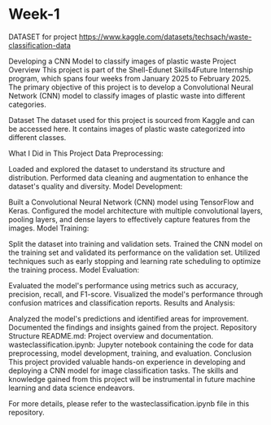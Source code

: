 # Week-1 
DATASET for project https://www.kaggle.com/datasets/techsach/waste-classification-data


Developing a CNN Model to classify images of plastic waste
Project Overview
This project is part of the Shell-Edunet Skills4Future Internship program, which spans four weeks from January 2025 to February 2025. The primary objective of this project is to develop a Convolutional Neural Network (CNN) model to classify images of plastic waste into different categories.

Dataset
The dataset used for this project is sourced from Kaggle and can be accessed here. It contains images of plastic waste categorized into different classes.

What I Did in This Project
Data Preprocessing:

Loaded and explored the dataset to understand its structure and distribution.
Performed data cleaning and augmentation to enhance the dataset's quality and diversity.
Model Development:

Built a Convolutional Neural Network (CNN) model using TensorFlow and Keras.
Configured the model architecture with multiple convolutional layers, pooling layers, and dense layers to effectively capture features from the images.
Model Training:

Split the dataset into training and validation sets.
Trained the CNN model on the training set and validated its performance on the validation set.
Utilized techniques such as early stopping and learning rate scheduling to optimize the training process.
Model Evaluation:

Evaluated the model's performance using metrics such as accuracy, precision, recall, and F1-score.
Visualized the model's performance through confusion matrices and classification reports.
Results and Analysis:

Analyzed the model's predictions and identified areas for improvement.
Documented the findings and insights gained from the project.
Repository Structure
README.md: Project overview and documentation.
wasteclassification.ipynb: Jupyter notebook containing the code for data preprocessing, model development, training, and evaluation.
Conclusion
This project provided valuable hands-on experience in developing and deploying a CNN model for image classification tasks. The skills and knowledge gained from this project will be instrumental in future machine learning and data science endeavors.

For more details, please refer to the wasteclassification.ipynb file in this repository.
